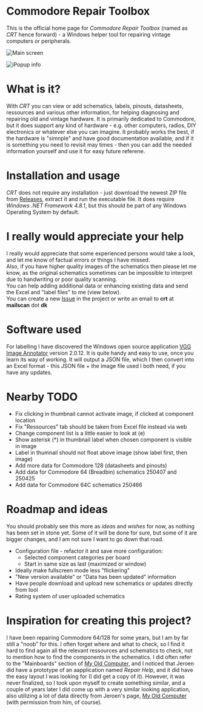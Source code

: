 # Commodore Repair Toolbox

This is the official home page for _Commodore Repair Toolbox_ (named as _CRT_ hence forward) - a Windows helper tool for repairing vintage computers or peripherals.

![Main screen](https://github.com/user-attachments/assets/6baf7728-b9a0-4242-ae21-c0e6a64c7120)

![iPopup info](https://github.com/user-attachments/assets/4950cf74-7c5f-4a6f-89fd-4a698301c64d)

# What is it?

With _CRT_ you can view or add schematics, labels, pinouts, datasheets, ressources and various other information, for helping diagnosing and repairing old and vintage hardware. It is primarily dedicated to Commodore, but it does support any kind of hardware - e.g. other computers, radios, DIY electronics or whatever else you can imagine. It probably works the best, if the hardware is "simnple" and have good documentation available, and if it is something you need to revisit may times - then you can add the needed information yourself and use it for easy future referene.

# Installation and usage

_CRT_ does not require any installation - just download the newest ZIP file from [Releases](https://github.com/HovKlan-DH/Commodore-Repair-Toolbox/releases), extract it and run the executable file.
It does require _Windows .NET Framework 4.8.1_, but this should be part of any Windows Operating System by default.

# I really would appreciate your help
I really would appreciate that some experienced persons would take a look, and let me know of factual errors or things I have missed.\
Also, if you have higher quality images of the schematics then please let me know, as the original schematics sometimes can be impossible to interpret due to handwriting or poor quality scanning.\
You can help adding additional data or enhancing existing data and send the Excel and "label files" to me (view below).\
You can create a new [Issue](https://github.com/HovKlan-DH/Commodore-Repair-Toolbox/issues) in the project or write an email to **crt** at **mailscan** dot **dk**

# Software used
For labelling I have discovered the Windows open source application [VGG Image Annotator](https://www.robots.ox.ac.uk/~vgg/software/via/) version 2.0.12. It is quite handy and easy to use, once you learn its way of working. It will output a JSON file, which I then convert into an Excel format - this JSON file + the image file used I both need, if you have any updates.

# Nearby TODO

- Fix clicking in thumbnail cannot activate image, if clicked at component location
- Fix "Ressources" tab should be taken from Excel file instead via web
- Change component list is a little easier to look at (e)
- Show asterisk (*) in thumbnail label when chosen component is visible in image
- Label in thumnail should not float above image (show label first, then image)
- Add more data for Commodore 128 (datasheets and pinouts)
- Add data for Commodore 64 (Breadbin) schematics 250407 and 250425
- Add data for Commodore 64C schematics 250466

# Roadmap and ideas

You should probably see this more as _ideas_ and _wishes_ for now, as nothing has been set in stone yet. Some of it will be done for sure, but some of it are bigger changes, and I am not sure I want to go down that road.

- Configuration file - refactor it and save more configuration:
  - Selected component categories per board
  - Start in same size as last (maximized or window)
- Ideally make fullscreen mode less "flickering"
- "New version available" or "Data has been updated" information
- Have people download and upload new schematics or updates directly from tool
- Rating system of user uploaded schematics

# Inspiration for creating this project?

I have been repairing Commodore 64/128 for some years, but I am by far still a "noob" for this. I often forget where and what to check, so I find it hard to find again all the relevant ressources and schematics to check, not to mention how to find the components in the schematics. I did often refer to the "Mainboards" section of [My Old Computer](https://myoldcomputer.nl/technical-info/mainboards/), and I noticed that Jeroen did have a prototype of an aapplication named _Repair Help_, and it did have the easy layout I was looking for (I did get a copy of it). However, it was never finalized, so I took upon myself to create something similar, and a couple of years later I did come up with a very similar looking application, also utilizing a lot of data directly from Jeroen's page, [My Old Computer](https://myoldcomputer.nl/) (with permission from him, of course).
